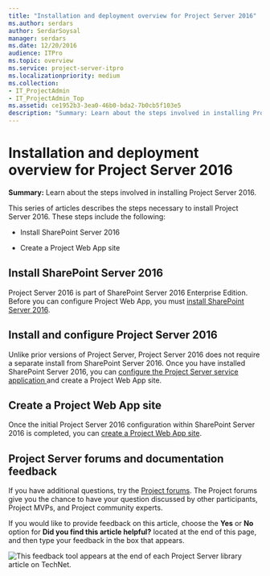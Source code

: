 ```yaml
---
title: "Installation and deployment overview for Project Server 2016"
ms.author: serdars
author: SerdarSoysal
manager: serdars
ms.date: 12/20/2016
audience: ITPro
ms.topic: overview
ms.service: project-server-itpro
ms.localizationpriority: medium
ms.collection:
- IT_ProjectAdmin
- IT_ProjectAdmin_Top
ms.assetid: ce1952b3-3ea0-46b0-bda2-7b0cb5f103e5
description: "Summary: Learn about the steps involved in installing Project Server 2016."
---
```


# Installation and deployment overview for Project Server 2016
 
 **Summary:** Learn about the steps involved in installing Project Server 2016.
  
This series of articles describes the steps necessary to install Project Server 2016. These steps include the following:
  
- Install SharePoint Server 2016
    
- Create a Project Web App site
    
## Install SharePoint Server 2016

Project Server 2016 is part of SharePoint Server 2016 Enterprise Edition. Before you can configure Project Web App, you must [install SharePoint Server 2016](install-sharepoint-server-2016-project-server-2016.md). 
  
## Install and configure Project Server 2016

Unlike prior versions of Project Server, Project Server 2016 does not require a separate install from SharePoint Server 2016. Once you have installed SharePoint Server 2016, you can [configure the Project Server service application ](install-and-configure-project-server-2016.md)and create a Project Web App site.
  
## Create a Project Web App site

Once the initial Project Server 2016 configuration within SharePoint Server 2016 is completed, you can [create a Project Web App site](deploy-project-web-app.md).
  
## Project Server forums and documentation feedback

If you have additional questions, try the [Project forums](https://social.technet.microsoft.com/Forums/en-US/category/project). The Project forums give you the chance to have your question discussed by other participants, Project MVPs, and Project community experts.
  
If you would like to provide feedback on this article, choose the **Yes** or **No** option for **Did you find this article helpful?** located at the end of this page, and then type your feedback in the box that appears.
  
![This feedback tool appears at the end of each Project Server library article on TechNet.](images/technetFeedbackBox.png)
  

